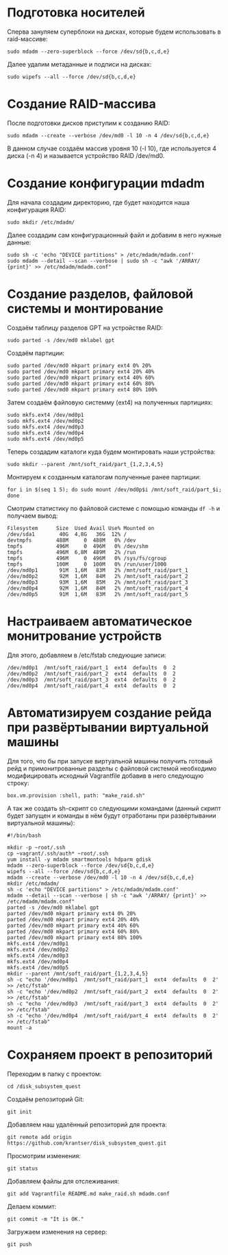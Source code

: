 # **Подготовка носителей**

Сперва зануляем суперблоки на дисках, которые будем использовать в raid-массиве:

```
sudo mdadm --zero-superblock --force /dev/sd{b,c,d,e}
```

Далее удалим метаданные и подписи на дисках:

```
sudo wipefs --all --force /dev/sd{b,c,d,e}
```

# **Создание RAID-массива**

После подготовки дисков приступим к созданию RAID:

```
sudo mdadm --create --verbose /dev/md0 -l 10 -n 4 /dev/sd{b,c,d,e}
```
В данном случае создаём массив уровня 10 (-l 10), где используется 4 диска (-n 4) 
и называется устройство RAID /dev/md0.

# **Создание конфигурации mdadm**

Для начала создадим директорию, где будет находится наша конфигурация RAID:

```
sudo mkdir /etc/mdadm/
```

Далее создадим сам конфигурационный файл и добавим в него нужные данные:

```
sudo sh -c 'echo "DEVICE partitions" > /etc/mdadm/mdadm.conf'
sudo mdadm --detail --scan --verbose | sudo sh -c "awk '/ARRAY/ {print}' >> /etc/mdadm/mdadm.conf"
```

# **Создание разделов, файловой системы и монтирование**

Создаём таблицу разделов GPT на устройстве RAID:

```
sudo parted -s /dev/md0 mklabel gpt
```

Создаём партиции:
```
sudo parted /dev/md0 mkpart primary ext4 0% 20%
sudo parted /dev/md0 mkpart primary ext4 20% 40%
sudo parted /dev/md0 mkpart primary ext4 40% 60%
sudo parted /dev/md0 mkpart primary ext4 60% 80%
sudo parted /dev/md0 mkpart primary ext4 80% 100%
```

Затем создаём файловую системму (ext4) на полученных партициях:

```
sudo mkfs.ext4 /dev/md0p1
sudo mkfs.ext4 /dev/md0p2
sudo mkfs.ext4 /dev/md0p3
sudo mkfs.ext4 /dev/md0p4
sudo mkfs.ext4 /dev/md0p5
```

Теперь создадим каталоги куда будем монтировать наши устройства:

```
sudo mkdir --parent /mnt/soft_raid/part_{1,2,3,4,5}
```

Монтируем к созданным каталогам полученные ранее партиции:

```
for i in $(seq 1 5); do sudo mount /dev/md0p$i /mnt/soft_raid/part_$i; done
```

Смотрим статистику по файловой системе с помощью команды `df -h` и получаем вывод:

```
Filesystem      Size  Used Avail Use% Mounted on
/dev/sda1        40G  4,8G   36G  12% /
devtmpfs        488M     0  488M   0% /dev
tmpfs           496M     0  496M   0% /dev/shm
tmpfs           496M  6,8M  489M   2% /run
tmpfs           496M     0  496M   0% /sys/fs/cgroup
tmpfs           100M     0  100M   0% /run/user/1000
/dev/md0p1       91M  1,6M   83M   2% /mnt/soft_raid/part_1
/dev/md0p2       92M  1,6M   84M   2% /mnt/soft_raid/part_2
/dev/md0p3       93M  1,6M   85M   2% /mnt/soft_raid/part_3
/dev/md0p4       92M  1,6M   84M   2% /mnt/soft_raid/part_4
/dev/md0p5       91M  1,6M   83M   2% /mnt/soft_raid/part_5
```

# **Настраиваем автоматическое монитрование устройств**

Для этого, добавляем в /etc/fstab следующие записи:

```
/dev/md0p1  /mnt/soft_raid/part_1  ext4  defaults  0  2
/dev/md0p2  /mnt/soft_raid/part_2  ext4  defaults  0  2
/dev/md0p3  /mnt/soft_raid/part_3  ext4  defaults  0  2
/dev/md0p4  /mnt/soft_raid/part_4  ext4  defaults  0  2
```

# **Автоматизируем создание рейда при развёртывании виртуальной машины**

Для того, что бы при запуске виртуальной машины получить готовый рейд и
примонитрованные разделы с файловой системой необходимо модифицировать исходный
Vagrantfile добавив в него следующую строку:

```
box.vm.provision :shell, path: "make_raid.sh"
```

А так же создать sh-скрипт со следующими командами (данный скрипт будет запущен
и команды в нём будут отработаны при развёртывании виртуальной машины):

```
#!/bin/bash

mkdir -p ~root/.ssh
cp ~vagrant/.ssh/auth* ~root/.ssh
yum install -y mdadm smartmontools hdparm gdisk
mdadm --zero-superblock --force /dev/sd{b,c,d,e}
wipefs --all --force /dev/sd{b,c,d,e}
mdadm --create --verbose /dev/md0 -l 10 -n 4 /dev/sd{b,c,d,e}
mkdir /etc/mdadm/
sh -c 'echo "DEVICE partitions" > /etc/mdadm/mdadm.conf'
mdadm --detail --scan --verbose | sh -c "awk '/ARRAY/ {print}' >> /etc/mdadm/mdadm.conf"
parted -s /dev/md0 mklabel gpt
parted /dev/md0 mkpart primary ext4 0% 20%
parted /dev/md0 mkpart primary ext4 20% 40%
parted /dev/md0 mkpart primary ext4 40% 60%
parted /dev/md0 mkpart primary ext4 60% 80%
parted /dev/md0 mkpart primary ext4 80% 100%
mkfs.ext4 /dev/md0p1
mkfs.ext4 /dev/md0p2
mkfs.ext4 /dev/md0p3
mkfs.ext4 /dev/md0p4
mkfs.ext4 /dev/md0p5
mkdir --parent /mnt/soft_raid/part_{1,2,3,4,5}
sh -c "echo '/dev/md0p1  /mnt/soft_raid/part_1  ext4  defaults  0  2' >> /etc/fstab"
sh -c "echo '/dev/md0p2  /mnt/soft_raid/part_2  ext4  defaults  0  2' >> /etc/fstab"
sh -c "echo '/dev/md0p3  /mnt/soft_raid/part_3  ext4  defaults  0  2' >> /etc/fstab"
sh -c "echo '/dev/md0p4  /mnt/soft_raid/part_4  ext4  defaults  0  2' >> /etc/fstab"
mount -a
```


# **Сохраняем проект в репозиторий**

Переходим в папку с проектом:

```
cd /disk_subsystem_quest
```

Создаём репозиторий Git:

```
git init
```

Добавляем наш удалённый репозиторий для проекта:

```
git remote add origin https://github.com/krantser/disk_subsystem_quest.git
```

Просмотрим изменения:

```
git status
```

Добавляем файлы для отслеживания:

```
git add Vagrantfile README.md make_raid.sh mdadm.conf
```

Делаем коммит:

```
git commit -m "It is OK."
```

Загружаем изменения на сервер:

```
git push
```
